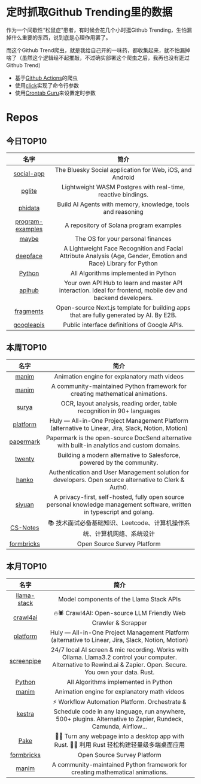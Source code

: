# 定时抓取Github Trending里的数据

作为一个间歇性“松鼠症”患者，有时候会花几个小时逛Github Trending，生怕漏掉什么重要的东西，说到底是心理作用罢了。

而这个Github Trend爬虫，就是我给自己开的一味药，都收集起来，就不怕漏掉啥了（虽然这个逻辑经不起推敲，不过确实部署这个爬虫之后，我再也没有逛过Github Trend）

* 基于[Github Actions](https://docs.github.com/en/actions)的爬虫
* 使用[click](https://github.com/pallets/click)实现了命令行参数
* 使用[Crontab Guru](https://crontab.guru/)来设置定时参数

# Repos
## 今日TOP10 
<!-- START OF DAILY_TOP10_REPOS -->
| 名字 | 简介 |
| :----: | :----: |
| [social-app](https://github.com/bluesky-social/social-app) | The Bluesky Social application for Web, iOS, and Android |
| [pglite](https://github.com/electric-sql/pglite) | Lightweight WASM Postgres with real-time, reactive bindings. |
| [phidata](https://github.com/phidatahq/phidata) | Build AI Agents with memory, knowledge, tools and reasoning |
| [program-examples](https://github.com/solana-developers/program-examples) | A repository of Solana program examples |
| [maybe](https://github.com/maybe-finance/maybe) | The OS for your personal finances |
| [deepface](https://github.com/serengil/deepface) | A Lightweight Face Recognition and Facial Attribute Analysis (Age, Gender, Emotion and Race) Library for Python |
| [Python](https://github.com/TheAlgorithms/Python) | All Algorithms implemented in Python |
| [apihub](https://github.com/hiteshchoudhary/apihub) | Your own API Hub to learn and master API interaction. Ideal for frontend, mobile dev and backend developers. |
| [fragments](https://github.com/e2b-dev/fragments) | Open-source Next.js template for building apps that are fully generated by AI. By E2B. |
| [googleapis](https://github.com/googleapis/googleapis) | Public interface definitions of Google APIs. |
<!-- END OF DAILY_TOP10_REPOS -->

## 本周TOP10
<!-- START OF WEEKLY_TOP10_REPOS -->
| 名字 | 简介 |
| :----: | :----: |
| [manim](https://github.com/3b1b/manim) | Animation engine for explanatory math videos |
| [manim](https://github.com/ManimCommunity/manim) | A community-maintained Python framework for creating mathematical animations. |
| [surya](https://github.com/VikParuchuri/surya) | OCR, layout analysis, reading order, table recognition in 90+ languages |
| [platform](https://github.com/hcengineering/platform) | Huly — All-in-One Project Management Platform (alternative to Linear, Jira, Slack, Notion, Motion) |
| [papermark](https://github.com/mfts/papermark) | Papermark is the open-source DocSend alternative with built-in analytics and custom domains. |
| [twenty](https://github.com/twentyhq/twenty) | Building a modern alternative to Salesforce, powered by the community. |
| [hanko](https://github.com/teamhanko/hanko) | Authentication and User Management solution for developers. Open source alternative to Clerk & Auth0. |
| [siyuan](https://github.com/siyuan-note/siyuan) | A privacy-first, self-hosted, fully open source personal knowledge management software, written in typescript and golang. |
| [CS-Notes](https://github.com/CyC2018/CS-Notes) | 📚 技术面试必备基础知识、Leetcode、计算机操作系统、计算机网络、系统设计 |
| [formbricks](https://github.com/formbricks/formbricks) | Open Source Survey Platform |
<!-- END OF WEEKLY_TOP10_REPOS -->

## 本月TOP10
<!-- START OF MONTHLY_TOP10_REPOS -->
| 名字 | 简介 |
| :----: | :----: |
| [llama-stack](https://github.com/meta-llama/llama-stack) | Model components of the Llama Stack APIs |
| [crawl4ai](https://github.com/unclecode/crawl4ai) | 🔥🕷️ Crawl4AI: Open-source LLM Friendly Web Crawler & Scrapper |
| [platform](https://github.com/hcengineering/platform) | Huly — All-in-One Project Management Platform (alternative to Linear, Jira, Slack, Notion, Motion) |
| [screenpipe](https://github.com/mediar-ai/screenpipe) | 24/7 local AI screen & mic recording. Works with Ollama. Llama3.2 control your computer. Alternative to Rewind.ai & Zapier. Open. Secure. You own your data. Rust. |
| [Python](https://github.com/TheAlgorithms/Python) | All Algorithms implemented in Python |
| [manim](https://github.com/3b1b/manim) | Animation engine for explanatory math videos |
| [kestra](https://github.com/kestra-io/kestra) | ⚡ Workflow Automation Platform. Orchestrate & Schedule code in any language, run anywhere, 500+ plugins. Alternative to Zapier, Rundeck, Camunda, Airflow... |
| [Pake](https://github.com/tw93/Pake) | 🤱🏻 Turn any webpage into a desktop app with Rust. 🤱🏻 利用 Rust 轻松构建轻量级多端桌面应用 |
| [formbricks](https://github.com/formbricks/formbricks) | Open Source Survey Platform |
| [manim](https://github.com/ManimCommunity/manim) | A community-maintained Python framework for creating mathematical animations. |
<!-- END OF MONTHLY_TOP10_REPOS -->
